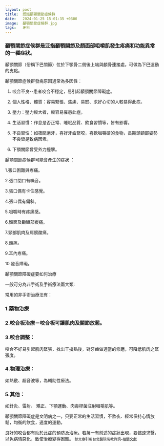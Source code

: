 ```yaml
---
layout: post
title:  認識顳顎關節症候群
date:   2024-01-25 15:01:35 +0300
image:  顳顎關節症候群.jpg
tags:   牙科
---
```

### 顳顎關節症候群是泛指顳顎關節及顏面部咀嚼肌發生疼痛和功能異常的一種症狀。

顳顎關節（俗稱下巴關節）位於下顎骨二側後上端與顱骨連接處，可做為下巴運動的支點。

顳顎關節症候群發病原因通常為多因性：

1. 咬合不良--患者咬合不穩定，易引起顳顎關節障礙症。

2. 個人性格、體質：容易緊張、焦慮、易怒、求好心切的人較易得此症。

3. 壓力：壓力較大者，較容易罹患此症。

4. 生活習慣：作息是否正常、睡眠品質、飲食習慣等，皆有影響。

5. 不良習性：如夜間磨牙，喜好牙齒緊咬，喜歡咀嚼硬的食物，長期頭頸部姿勢　不良皆是致病因素。

6. 下顎關節曾受外力撞擊。　

顳顎關節症候群可能會產生的症狀 ：

1.張口困難與疼痛。

2.張口閉口有噪音。

3.張口偶有卡住感覺。

4.張口偶有偏斜。

5.咀嚼時有疼痛感。

6.顏面及顳額部痠痛。

7.頸部肌肉及肩膀酸痛。

8.頭痛。

9.耳內疼痛。

10.發音障礙。



顳顎關節障礙症要如何治療

一般可分為非手術及手術療法兩大類:

常用的非手術治療法有：

### 1.藥物治療

### 2.咬合板治療－咬合板可讓肌肉及關節放鬆。

### 3.咬合調整：

咬合不好易引起肌肉緊張，找出干擾點後，對牙齒做適當的修磨，可降低肌肉之緊張度。

### 4.物理治療：

如熱敷、超音波等，為輔助性療法。

### 5.其他：

如針灸、雷射、 矯正、下顎運動、肉毒桿菌注射咀嚼肌等。



顳顎關節障礙症是文明病之一，只要正常的生活習慣，不熬夜、經常保持心情放鬆，均衡的飲食，適度的運動，

良好的咬合都有助於此症的預防及治療。若萬一有前述的症狀出現，要儘速求醫，以免病情惡化，致使治療變得困難。
<small>該文章引用台北醫院衛教資訊-[相關文獻](https://www.tph.mohw.gov.tw/?aid=801&pid=20&page_name=detail&iid=2192)</small>
